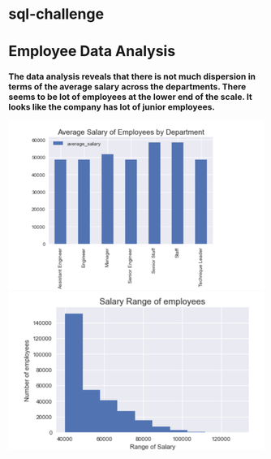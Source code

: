 # sql-challenge

# Employee Data Analysis

### The data analysis reveals that there is not much dispersion in terms of the average salary across the departments. There seems to be lot of employees at the lower end of the scale. It looks like the company has lot of junior employees. 


<img src=https://github.com/BanuNathan/sql-challenge/blob/main/screenshots/Screenshot%20(57).png>

<img src=https://github.com/BanuNathan/sql-challenge/blob/main/screenshots/Screenshot%20(58).png>
  
  

